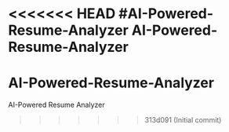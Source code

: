 <<<<<<< HEAD
#AI-Powered-Resume-Analyzer
AI-Powered-Resume-Analyzer
=======
# AI-Powered-Resume-Analyzer
AI-Powered Resume Analyzer
>>>>>>> 313d091 (Initial commit)
